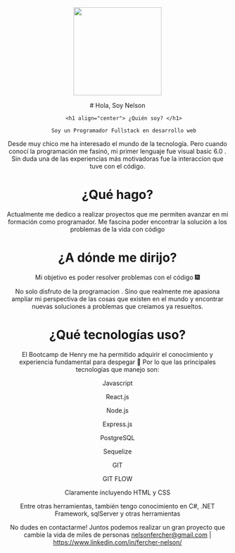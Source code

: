 <div align="center">
        <img src="https://media.giphy.com/media/TFPdmm3rdzeZ0kP3zG/giphy.gif" width="200">
        <p> # Hola, Soy Nelson </p>

        <h1 align="center"> ¿Quién soy? </h1>

         Soy un Programador Fullstack en desarrollo web 


Desde muy chico me ha interesado el mundo de la tecnología. Pero cuando conocí la programación me fasinó, mi primer lenguaje fue visual basic 6.0 . Sin duda una de las experiencias más motivadoras fue la interaccion que tuve con el código.

<h1 align="center"> ¿Qué hago? </h1>


Actualmente me dedico a realizar proyectos que me permiten avanzar en mi formación como programador. Me fascina poder encontrar la solución a los problemas de la vida con código
<h1 align="center"> ¿A dónde me dirijo? </h1>


Mi objetivo es poder resolver problemas con el código 🎆

No solo disfruto de la programacion . Sino que realmente me apasiona ampliar mi perspectiva de las cosas que existen en el mundo y encontrar nuevas soluciones a problemas que creíamos ya resueltos.

<h1 align="center"> ¿Qué tecnologías uso? </h1>


El Bootcamp de Henry me ha permitido adquirir el conocimiento y experiencia fundamental para despegar 🚀 Por lo que las principales tecnologías que manejo son:

Javascript

React.js

Node.js

Express.js

PostgreSQL

Sequelize

GIT

GIT FLOW

Claramente incluyendo HTML y CSS

Entre otras herramientas, también tengo conocimiento en C#, .NET Framework, sqlServer y otras herramientas

No dudes en contactarme!
Juntos podemos realizar un gran proyecto que cambie la vida de miles de personas
nelsonfercher@gmail.com | https://www.linkedin.com/in/fercher-nelson/
</div>
